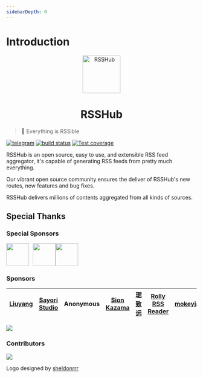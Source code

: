 ```yaml
---
sidebarDepth: 0
---
```


# Introduction

<p align="center" class="logo-img">
    <img src="/logo.png" alt="RSSHub" width="100">
</p>
<h1 align="center" class="logo-text">RSSHub</h1>

> 🍰 Everything is RSSible

[![telegram](https://img.shields.io/badge/chat-telegram-brightgreen.svg?style=flat-square)](https://t.me/rsshub)
[![build status](https://img.shields.io/travis/DIYgod/RSSHub/master.svg?style=flat-square)](https://travis-ci.org/DIYgod/RSSHub)
[![Test coverage](https://img.shields.io/codecov/c/github/DIYgod/RSSHub.svg?style=flat-square)](https://codecov.io/github/DIYgod/RSSHub?branch=master)

RSSHub is an open source, easy to use, and extensible RSS feed aggregator, it's capable of generating RSS feeds from pretty much everything.

Our vibrant open source community ensures the deliver of RSSHub's new routes, new features and bug fixes.

RSSHub delivers millions of contents aggregated from all kinds of sources.

## Special Thanks

### Special Sponsors

<a href="https://rixcloud.app/rsshub" target="_blank"><img height="60px" src="https://i.imgur.com/TrgP3S1.png"></a><a href="https://angelia.codeeer.com" target="_blank" style="margin-left: 10px;"><img height="60px" src="https://i.imgur.com/oQf2WJl.png"></a><a href="https://lizhi.io/store" target="_blank" style="margin-top: 15px;"><img height="60px" src="https://i.imgur.com/1u6jJ6L.jpg"></a>

### Sponsors

| [Liuyang](https://github.com/lingllting) | [Sayori Studio](https://t.me/SayoriStudio) | Anonymous | [Sion Kazama](https://blog.sion.moe) | [琚致远](https://www.shaoyaoju.org/) | [Rolly RSS Reader](https://www.coolapk.com/apk/239500) | [mokeyjay](https://www.mokeyjay.com/) |
| :--------------------------------------: | :----------------------------------------: | :-------: | :----------------------------------: | :----------------------------------: | :----------------------------------------------------: | :-----------------------------------: |


[![](https://opencollective.com/static/images/become_sponsor.svg)](/en/support/)

### Contributors

[![](https://opencollective.com/RSSHub/contributors.svg?width=740)](https://github.com/DIYgod/RSSHub/graphs/contributors)

Logo designed by [sheldonrrr](https://dribbble.com/sheldonrrr)
